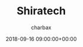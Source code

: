 ---
author: charbax
categories:
- yvr18
comments: false
date: '2018-09-16 09:00:00+00:00'
image:
  featured: true
  file_name: yvr18-interview14.jpg
  path: /assets/images/featured-images/yvr18-interview14.jpg
layout: resource-post-demo-interview
session_track: Interview
title: Shiratech
youtube_video_url: https://www.youtube.com/watch?v=BmM4PCMzDRo
tag: interview
---